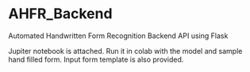 # AHFR_Backend
Automated Handwritten Form Recognition Backend API using Flask

Jupiter notebook is attached. Run it in colab with the model and sample hand filled form.
Input form template is also provided.